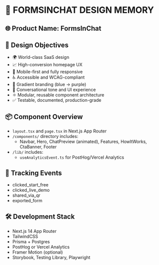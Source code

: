 # 🧠 FORMSINCHAT DESIGN MEMORY

## 🌐 Product Name: FormsInChat

## 🎯 Design Objectives
- 🌍 World-class SaaS design
- 📈 High-conversion homepage UX
- 📱 Mobile-first and fully responsive
- ♿ Accessible and WCAG-compliant
- 🌈 Gradient branding (blue → purple)
- 💬 Conversational tone and UI experience
- ⚛️ Modular, reusable component architecture
- ✅ Testable, documented, production-grade

## 📦 Component Overview

- `layout.tsx` and `page.tsx` in Next.js App Router
- `/components/` directory includes:
  - Navbar, Hero, ChatPreview (animated), Features, HowItWorks, CtaBanner, Footer
- `/lib/` includes:
  - `useAnalyticsEvent.ts` for PostHog/Vercel Analytics

## 🧪 Tracking Events
- clicked_start_free
- clicked_live_demo
- shared_via_qr
- exported_form

## 🛠 Development Stack
- Next.js 14 App Router
- TailwindCSS
- Prisma + Postgres
- PostHog or Vercel Analytics
- Framer Motion (optional)
- Storybook, Testing Library, Playwright